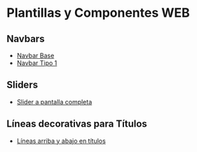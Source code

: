 # Plantillas y Componentes WEB

## Navbars

- [Navbar Base](./navbars/navbar.md)
- [Navbar Tipo 1](./navbars/navType1.md)

## Sliders
- [Slider a pantalla completa](./sliders/fullScreen.md)

## Líneas decorativas para Títulos

- [Líneas arriba y abajo en títulos](./decoratives/decoratives-lines.md)